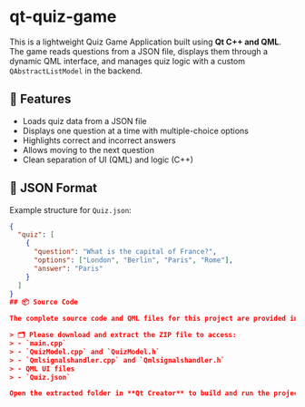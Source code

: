 # qt-quiz-game
This is a lightweight Quiz Game Application built using **Qt C++ and QML**. The game reads questions from a JSON file, displays them through a dynamic QML interface, and manages quiz logic with a custom `QAbstractListModel` in the backend.

## 🚀 Features

- Loads quiz data from a JSON file
- Displays one question at a time with multiple-choice options
- Highlights correct and incorrect answers
- Allows moving to the next question
- Clean separation of UI (QML) and logic (C++)

## 📁 JSON Format

Example structure for `Quiz.json`:

```json
{
  "quiz": [
    {
      "question": "What is the capital of France?",
      "options": ["London", "Berlin", "Paris", "Rome"],
      "answer": "Paris"
    }
  ]
}
## 📦 Source Code

The complete source code and QML files for this project are provided in the attached **ZIP file**.

> 🗂️ Please download and extract the ZIP file to access:  
> - `main.cpp`  
> - `QuizModel.cpp` and `QuizModel.h`  
> - `Qmlsignalshandler.cpp` and `Qmlsignalshandler.h`  
> - QML UI files  
> - `Quiz.json`  

Open the extracted folder in **Qt Creator** to build and run the project.











